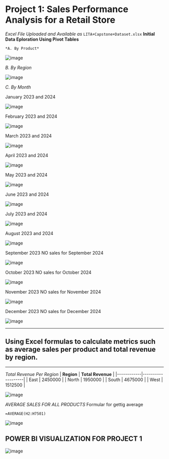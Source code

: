 # Project 1: Sales Performance Analysis for a Retail Store

*Excel File Uploaded and Available as* `LITA+Capstone+Dataset.xlsx`
**Initial Data Eploration Using Pivot Tables**

    *A. By Product*
    
![image](https://github.com/user-attachments/assets/e9bc8aac-b52a-4a97-810d-57ea2e8f37b9)

  *B. By Region*
  
  ![image](https://github.com/user-attachments/assets/fde7e876-be54-45c3-9a81-498f3444c5d3)

  *C. By Month*
  
  January 2023 and 2024
  
  ![image](https://github.com/user-attachments/assets/6aa8615d-95d2-48f7-949b-d51dbf35bf64)

  February 2023 and 2024
  
  ![image](https://github.com/user-attachments/assets/951bdfbb-9943-4ce3-84b4-0fddc0eb5872)

March 2023 and 2024

![image](https://github.com/user-attachments/assets/33d5d7e3-1a9a-425a-b604-106b7b3e7de5)

April 2023 and 2024

![image](https://github.com/user-attachments/assets/8c895a8c-81f4-4896-9427-20ef5fc889b2)

May 2023 and 2024

![image](https://github.com/user-attachments/assets/90cf32dd-3671-44e0-b08a-d8e4a8545ca3)

June 2023 and 2024

![image](https://github.com/user-attachments/assets/e3a6363d-1ddd-4f73-8300-1dc1f6695836)

July 2023 and 2024

![image](https://github.com/user-attachments/assets/1fba0b83-7a51-41ad-8749-8ba305d5ffd4)

August 2023 and 2024

![image](https://github.com/user-attachments/assets/f1dedbd4-904c-45e8-8e9b-0bf80e8fb569)

September 2023 NO sales for September 2024

![image](https://github.com/user-attachments/assets/ccb448ba-945f-498e-9e5a-88e79d1405c2)

October 2023 NO sales for October 2024

![image](https://github.com/user-attachments/assets/ff11c1fc-7e3f-4472-8b0d-d94168e10f85)

November 2023 NO sales for November 2024

![image](https://github.com/user-attachments/assets/1cb6069b-55ee-4212-a674-7f5c0e079853)

December 2023 NO sales for December 2024

![image](https://github.com/user-attachments/assets/11b15964-d17b-4f3b-a97e-361e0adc2215)
***
## Using Excel formulas to calculate metrics such as average sales per product and total revenue by region.
***
*Total Revenue Per Region*
| **Region** | **Total Revenue** |
|------------|-------------------|
| East       | 2450000           |
| North      | 1950000           |
| South      | 4675000           |
| West       | 1512500           |

![image](https://github.com/user-attachments/assets/3175f765-f2a2-4d67-8bc7-f20d21feb6b2)

*AVERAGE SALES FOR ALL PRODUCTS*
Formular for gettig average

`=AVERAGE(H2:H7501)`

 ![image](https://github.com/user-attachments/assets/c99aa6f5-1ac2-4135-bd38-8298528c7d9f)



## POWER BI VISUALIZATION FOR PROJECT 1

![image](https://github.com/user-attachments/assets/fa0b3208-5a75-427e-975a-f5e074870de2)




